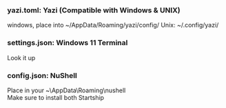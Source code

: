 ### yazi.toml: Yazi (Compatible with Windows & UNIX)
windows, place into ~/AppData/Roaming/yazi/config/
Unix: ~/.config/yazi/

### settings.json: Windows 11 Terminal
Look it up

### config.json: NuShell
Place in your ~\AppData\Roaming\nushell\
Make sure to install both Startship
